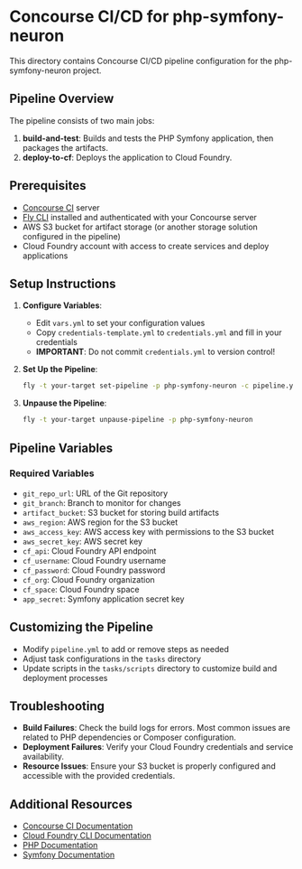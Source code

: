 # Concourse CI/CD for php-symfony-neuron

This directory contains Concourse CI/CD pipeline configuration for the php-symfony-neuron project.

## Pipeline Overview

The pipeline consists of two main jobs:

1. **build-and-test**: Builds and tests the PHP Symfony application, then packages the artifacts.
2. **deploy-to-cf**: Deploys the application to Cloud Foundry.

## Prerequisites

- [Concourse CI](https://concourse-ci.org/) server
- [Fly CLI](https://concourse-ci.org/fly.html) installed and authenticated with your Concourse server
- AWS S3 bucket for artifact storage (or another storage solution configured in the pipeline)
- Cloud Foundry account with access to create services and deploy applications

## Setup Instructions

1. **Configure Variables**:
   - Edit `vars.yml` to set your configuration values
   - Copy `credentials-template.yml` to `credentials.yml` and fill in your credentials
   - **IMPORTANT**: Do not commit `credentials.yml` to version control!

2. **Set Up the Pipeline**:
   ```bash
   fly -t your-target set-pipeline -p php-symfony-neuron -c pipeline.yml -l vars.yml -l credentials.yml
   ```

3. **Unpause the Pipeline**:
   ```bash
   fly -t your-target unpause-pipeline -p php-symfony-neuron
   ```

## Pipeline Variables

### Required Variables

- `git_repo_url`: URL of the Git repository
- `git_branch`: Branch to monitor for changes
- `artifact_bucket`: S3 bucket for storing build artifacts
- `aws_region`: AWS region for the S3 bucket
- `aws_access_key`: AWS access key with permissions to the S3 bucket
- `aws_secret_key`: AWS secret key
- `cf_api`: Cloud Foundry API endpoint
- `cf_username`: Cloud Foundry username
- `cf_password`: Cloud Foundry password
- `cf_org`: Cloud Foundry organization
- `cf_space`: Cloud Foundry space
- `app_secret`: Symfony application secret key

## Customizing the Pipeline

- Modify `pipeline.yml` to add or remove steps as needed
- Adjust task configurations in the `tasks` directory
- Update scripts in the `tasks/scripts` directory to customize build and deployment processes

## Troubleshooting

- **Build Failures**: Check the build logs for errors. Most common issues are related to PHP dependencies or Composer configuration.
- **Deployment Failures**: Verify your Cloud Foundry credentials and service availability.
- **Resource Issues**: Ensure your S3 bucket is properly configured and accessible with the provided credentials.

## Additional Resources

- [Concourse CI Documentation](https://concourse-ci.org/docs.html)
- [Cloud Foundry CLI Documentation](https://docs.cloudfoundry.org/cf-cli/)
- [PHP Documentation](https://www.php.net/docs.php)
- [Symfony Documentation](https://symfony.com/doc/current/index.html)
